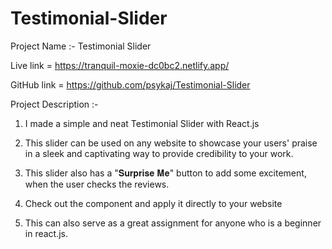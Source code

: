 # Testimonial-Slider

Project Name :- Testimonial Slider

Live link = https://tranquil-moxie-dc0bc2.netlify.app/

GitHub link = https://github.com/psykaj/Testimonial-Slider

Project Description :- 

1) I made a simple and neat Testimonial Slider with React.js 

2) This slider can be used on any website to showcase your users' praise in a sleek and captivating way to provide credibility to your work.

3) This slider also has a "𝐒𝐮𝐫𝐩𝐫𝐢𝐬𝐞 𝐌𝐞" button to add some excitement, when the user checks the reviews.

4) Check out the component and apply it directly to your website 

5) This can also serve as a great assignment for anyone who is a beginner in react.js.
 
